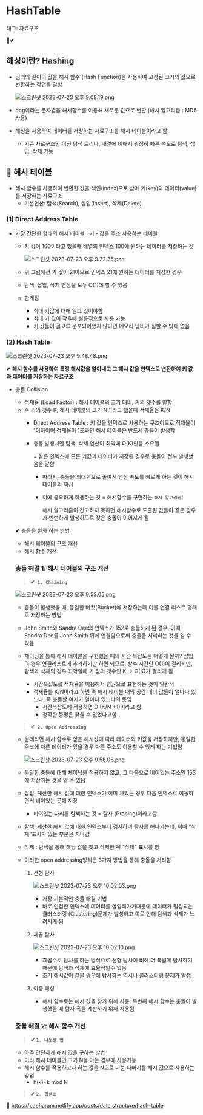 # HashTable

태그: 자료구조

**📌✔**

## 해싱이란? Hashing

- 임의의 길이의 값을 해시 함수 (Hash Function)을 사용하여 고정된 크기의 값으로 변환하는 작업을 말함
    
    ![스크린샷 2023-07-23 오후 9.08.19.png](HashTable%20bf3edd85c5ff45b79cf236fe3de25d92/%25E1%2584%2589%25E1%2585%25B3%25E1%2584%258F%25E1%2585%25B3%25E1%2584%2585%25E1%2585%25B5%25E1%2586%25AB%25E1%2584%2589%25E1%2585%25A3%25E1%2586%25BA_2023-07-23_%25E1%2584%258B%25E1%2585%25A9%25E1%2584%2592%25E1%2585%25AE_9.08.19.png)
    
- dog이라는 문자열을 해시함수를 이용해 새로운 값으로 변환 (해시 알고리즘 : MD5 사용)
- 해싱을 사용하여 데이터를 저장하는 자료구조를 해시 테이블이라고 함
    - 기존 자료구조인 이진 탐색 트리나, 배열에 비해서 굉장히 빠른 속도로 탐색, 삽입, 삭제 가능

## **📌** 해시 테이블

- 해시 함수를 사용하여 변환한 값을 색인(index)으로 삼아 키(key)와 데이터(value)를 저장하는 자료구조
    - 기본연산: 탐색(Search), 삽입(Insert), 삭제(Delete)

### (1) Direct Address Table

- 가장 간단한 형태의 해시 테이블 : 키 - 값을 주소 사용하는 테이블
    - 키 값이 100이라고 했을때 배열의 인덱스 100에 원하는 데이터를 저장하는 것
        
        ![스크린샷 2023-07-23 오후 9.22.35.png](HashTable%20bf3edd85c5ff45b79cf236fe3de25d92/%25E1%2584%2589%25E1%2585%25B3%25E1%2584%258F%25E1%2585%25B3%25E1%2584%2585%25E1%2585%25B5%25E1%2586%25AB%25E1%2584%2589%25E1%2585%25A3%25E1%2586%25BA_2023-07-23_%25E1%2584%258B%25E1%2585%25A9%25E1%2584%2592%25E1%2585%25AE_9.22.35.png)
        
    - 위 그림에선 키 값이 21이므로 인덱스 21에 원하는 데이터를 저장한 경우
    - 탐색, 삽입, 삭제 연산을 모두 O(1)에 할 수 있음
    - 한계점
        - 최대 키값에 대해 알고 있어야함
        - 최대 키 값이 작을때 실용적으로 사용 가능
        - 키 값들이 골고루 분포되어있지 않다면 메모리 낭비가 심할 수 밖에 없음

### (2) Hash Table

![스크린샷 2023-07-23 오후 9.48.48.png](HashTable%20bf3edd85c5ff45b79cf236fe3de25d92/%25E1%2584%2589%25E1%2585%25B3%25E1%2584%258F%25E1%2585%25B3%25E1%2584%2585%25E1%2585%25B5%25E1%2586%25AB%25E1%2584%2589%25E1%2585%25A3%25E1%2586%25BA_2023-07-23_%25E1%2584%258B%25E1%2585%25A9%25E1%2584%2592%25E1%2585%25AE_9.48.48.png)

**✔ 해시 함수를 사용하여 특정 해시값을 알아내고 그 해시 값을 인덱스로 변환하여 키 값과 데이터를 저장하는 자료구조**

- 충돌 Collision
    - 적재율 (Load Factor) : 해시 테이블의 크기 대비, 키의 갯수를 말함
    - 즉 키의 갯수 K, 해시 테이블의 크기 N이라고 했을때 적재율은 K/N
        - Direct Address Table : 키 값을 인덱스로 사용하는 구조이므로 적재율이 1이하이며 적재율이 1초과인 해시 테이블은 반드시 충돌이 발생함
        - 충돌 발생시엔 탐색, 삭제 연산이 최악에 O(K)만큼 소요됨
            
            = 같은 인덱스에 모든 키값과 데이터가 저장된 경우로 충돌이 전부 발생했음을 말함
            
            - 따라서, 충돌을 최대한으로 줄여서 연산 속도를 빠르게 하는 것이 해시 테이블의 핵심
            - 이에 중요하게 작용하는 것 = 해시함수를 구현하는 `해시 알고리즘`!
                
                해시 알고리즘이 견고하지 못하면 해시함수로 도출된 값들이 같은 경우가 빈번하게 발생하므로 잦은 충돌이 이어지게 됨
                
    
    **✔** 충돌을 완화 하는 방법
    
    - 해시 테이블의 구조 개선
    - 해시 함수 개선
    
    ### 충돌 해결 1: 해시 테이블의 구조 개선
    
    > **✔  `1. Chaining`**
    > 
    
    ![스크린샷 2023-07-23 오후 9.53.05.png](HashTable%20bf3edd85c5ff45b79cf236fe3de25d92/%25E1%2584%2589%25E1%2585%25B3%25E1%2584%258F%25E1%2585%25B3%25E1%2584%2585%25E1%2585%25B5%25E1%2586%25AB%25E1%2584%2589%25E1%2585%25A3%25E1%2586%25BA_2023-07-23_%25E1%2584%258B%25E1%2585%25A9%25E1%2584%2592%25E1%2585%25AE_9.53.05.png)
    
    - 충돌이 발생했을 때, 동일한 버킷(Bucket)에 저장하는데 이를 연결 리스트 형태로 저장하는 방법
    - John Smith와 Sandra Dee의 인덱스가 152로 충돌하게 된 경우, 이때 Sandra Dee를 John Smith 뒤에 연결함으로써 충돌을 처리하는 것을 알 수 있음
    
    - 체이닝을 통해 해시 테이블을 구현했을 때의 시간 복잡도는 어떻게 될까? 삽입의 경우 연결리스트에 추가하기만 하면 되므로, 상수 시간인 O(1)이 걸리지만, 탐색과 삭제의 경우 최악일때 키 값의 갯수인 K → O(K)가 걸리게 됨
        - 시간복잡도를 적재율을 이용해서 평균으로 표현하는 것이 일반적
        - 적재율를 K/N이라고 하면 즉 해시 테이블 내의 공간 대비 값들이 얼마나 있느나, 즉 충돌할 여지가 얼마나 있느냐의 뜻임
            - 시간복잡도에 적용하면 O (K/N +1)이라고 함.
            - 정확한 증명은 찾을 수 없었다고함…
    
    > **✔  `2. Open Addressing`**
    > 
    - 원래라면 해시 함수로 얻은 해시값에 따라 데이터와 키값을 저장하지만, 동일한 주소에 다른 데이터가 있을 경우 다른 주소도 이용할 수 있게 하는 기법임
        
        ![스크린샷 2023-07-23 오후 9.58.06.png](HashTable%20bf3edd85c5ff45b79cf236fe3de25d92/%25E1%2584%2589%25E1%2585%25B3%25E1%2584%258F%25E1%2585%25B3%25E1%2584%2585%25E1%2585%25B5%25E1%2586%25AB%25E1%2584%2589%25E1%2585%25A3%25E1%2586%25BA_2023-07-23_%25E1%2584%258B%25E1%2585%25A9%25E1%2584%2592%25E1%2585%25AE_9.58.06.png)
        
    - 동일한 충돌에 대해 체이닝을 적용하지 않고, 그 다음으로 비어있는 주소인 153에 저장하는 것을 알 수 있음
    - 삽입: 계산한 해시 값에 대한 인덱스가 이미 차있는 경우 다음 인덱스로 이동하면서 비어있는 곳에 저장
        - 비어있는 자리를 탐색하는 것 = 탐사 (Probing)이라고함
    - 탐색: 계산한 해시 값에 대한 인덱스부터 검사하며 탐사를 해나가는데, 이때 “삭제”표시가 있는 부분은 지나감
    - 삭제 : 탐색을 통해 해당 값을 찾고 삭제한 뒤 “삭제" 표시를 함
    
    - 이러한 open addressing방식은 3가지 방법을 통해 충돌을 처리함
        1. 선형 탐사
            
            ![스크린샷 2023-07-23 오후 10.02.03.png](HashTable%20bf3edd85c5ff45b79cf236fe3de25d92/%25E1%2584%2589%25E1%2585%25B3%25E1%2584%258F%25E1%2585%25B3%25E1%2584%2585%25E1%2585%25B5%25E1%2586%25AB%25E1%2584%2589%25E1%2585%25A3%25E1%2586%25BA_2023-07-23_%25E1%2584%258B%25E1%2585%25A9%25E1%2584%2592%25E1%2585%25AE_10.02.03.png)
            
            - 가장 기본적인 충돌 해결 기법
            - 바로 인접한 인덱스에 데이터를 삽입해가기때문에 데이터가 밀집되는 클러스터링 (Clustering)문제가 발생하고 이로 인해 탐색과 삭제가 느려지게 됨
            
        2. 제곱 탐사
            
            ![스크린샷 2023-07-23 오후 10.02.10.png](HashTable%20bf3edd85c5ff45b79cf236fe3de25d92/%25E1%2584%2589%25E1%2585%25B3%25E1%2584%258F%25E1%2585%25B3%25E1%2584%2585%25E1%2585%25B5%25E1%2586%25AB%25E1%2584%2589%25E1%2585%25A3%25E1%2586%25BA_2023-07-23_%25E1%2584%258B%25E1%2585%25A9%25E1%2584%2592%25E1%2585%25AE_10.02.10.png)
            
            - 제곱수로 탐사를 하는 방식으로 선형 탐사에 비해 더 폭넓게 탐사하기때문에 탐색과 삭제에 효율적일수 있음
            - 초기 해시값이 같을 경우에 탐사하는 역시나 클러스터링 문제가 발생
            
        3. 이중 해싱
            - 해시 함수로는 해시 값을 찾기 위해 사용, 두번째 해시 함수는 충돌이 발생했을 때 탐사 폭을 계산하기 위해 사용됨
    
    ### 충돌 해결 2: 해시 함수 개선
    
    > **✔ `1. 나눗셈 법`**
    > 
    - 아주 간단하게 해시 값을 구하는 방법
    - 미리 해시 테이블인 크기 N을 아는 경우에 사용가능
    - 해시 함수를 적용하고자 하는 값을 N으로 나눈 나머지를 해시 값으로 사용하는 방법
        - h(k)=k mod N
    
    > **✔ `2. 곱셈법`**
    > 
    

🔗 [https://baeharam.netlify.app/posts/data structure/hash-table](https://baeharam.netlify.app/posts/data%20structure/hash-table)